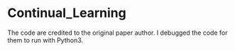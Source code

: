 # Continual_Learning

The code are credited to the original paper author. 
I debugged the code for them to run with Python3.
